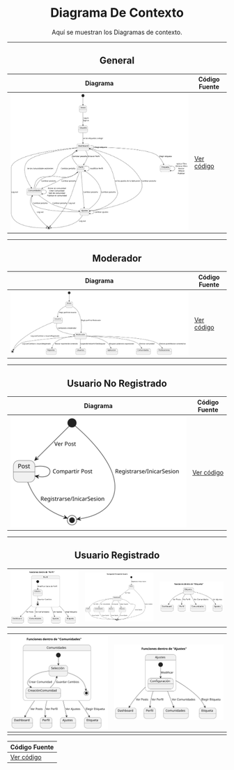 <div align="center">

# Diagrama De Contexto

Aquí se muestran los Diagramas de contexto.

---
## General

| **Diagrama** | **Código Fuente** |
|--------------|--------------------|
| ![App](/CdU/DdContexto/3ª_Iteración/DdContexto.svg) | [Ver código](/CdU/DdContexto/3ª_Iteración/DdContexto.puml) |

---

## Moderador

| **Diagrama** | **Código Fuente** |
|--------------|--------------------|
| ![Moderador](/CdU/DdContexto_Mod/4ª_Iteración/DdContexto_Mod.svg) | [Ver código](/CdU/DdContexto_Mod/4ª_Iteración/DdContexto_Mod.puml) |

---
## Usuario No Registrado

| **Diagrama** | **Código Fuente** |
|--------------|--------------------|
| ![UsuarioNR](/CdU/DdContexto_UsuarioNR/3ª%20Iteración/DdContexto_UsuarioNR.svg) | [Ver código](/CdU/DdContexto_UsuarioNR/3ª%20Iteración/DdContexto_UsuarioNR.puml) |

---
## Usuario Registrado

|              |                   |              |
|--------------|-------------------|--------------|
|![UsuarioR1](/CdU/DdContexto_UsuarioR/3ª_Iteración/DdContexto_UsuarioR(Perfil).svg)|![UsuarioR2](/CdU/DdContexto_UsuarioR/3ª_Iteración/DdContexto_UsuarioR(NavegaciónPrincipal).svg)|![UsuarioR3](/CdU/DdContexto_UsuarioR/3ª_Iteración/DdContexto_UsuarioR(Etiqueta).svg)|

|![UsuarioR4](/CdU/DdContexto_UsuarioR/3ª_Iteración/DdContexto_UsuarioR(Comunidades).svg)|![UsuarioR5](/CdU/DdContexto_UsuarioR/3ª_Iteración/DdContexto_UsuarioR(Ajustes).svg)|
|--------------|----------|
|              |          |

| **Código Fuente** |
|--------------------|
| [Ver código](/CdU/DdContexto_UsuarioR/3ª_Iteración) |

</div>
